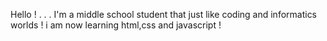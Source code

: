 Hello !
.
.
.
I'm a middle school student that just like coding and informatics worlds !
i am now learning html,css and javascript !
